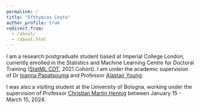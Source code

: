 ```yaml
---
permalink: /
title: "Efthymios Costa"
author_profile: true
redirect_from: 
  - /about/
  - /about.html
---
```


I am a research postgraduate student based at Imperial College London, currently enrolled in the Statistics and Machine Learning Centre for Doctoral Training ([StatML CDT](https://statml.io/), 2021 Cohort). I am under the academic supervision of Dr [Ioanna Papatsouma](https://profiles.imperial.ac.uk/i.papatsouma) and Professor [Alastair Young](https://profiles.imperial.ac.uk/alastair.young).

I was also a visiting student at the University of Bologna, working under the supervision of Professor [Christian Martin Hennig](https://www.unibo.it/sitoweb/christian.hennig/en) between January 15 - March 15, 2024.
